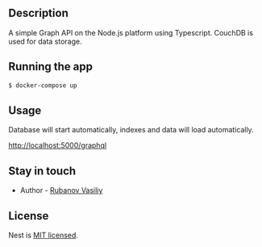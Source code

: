 ## Description

A simple Graph API on the Node.js platform using Typescript. CouchDB is used for data storage.

## Running the app

```bash
$ docker-compose up
```

## Usage

Database will start automatically, indexes and data will load automatically.

[http://localhost:5000/graphql](http://localhost:5000/graphql)

## Stay in touch

- Author - [Rubanov Vasiliy](https://github.com/RubanovVasiliy)

## License

Nest is [MIT licensed](LICENSE).
